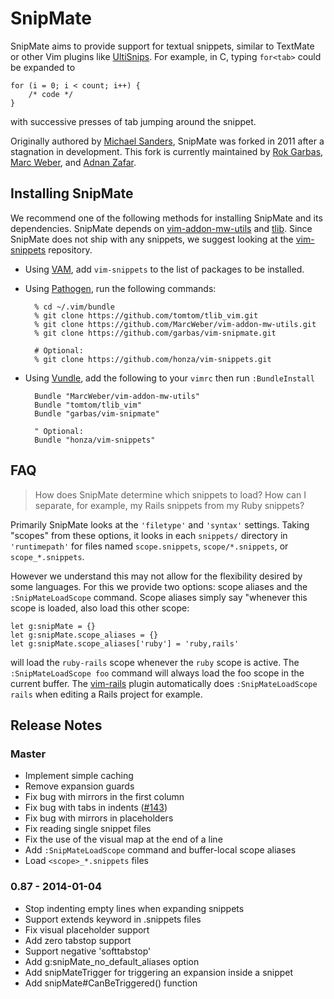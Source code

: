 # SnipMate #

SnipMate aims to provide support for textual snippets, similar to TextMate or
other Vim plugins like [UltiSnips][ultisnips]. For
example, in C, typing `for<tab>` could be expanded to

    for (i = 0; i < count; i++) {
        /* code */
    }

with successive presses of tab jumping around the snippet.

Originally authored by [Michael Sanders][msanders], SnipMate was forked in 2011
after a stagnation in development. This fork is currently maintained by [Rok
Garbas][garbas], [Marc Weber][marcweber], and [Adnan Zafar][ajzafar].


## Installing SnipMate ##

We recommend one of the following methods for installing SnipMate and its
dependencies. SnipMate depends on [vim-addon-mw-utils][mw-utils] and
[tlib][tlib]. Since SnipMate does not ship with any snippets, we suggest
looking at the [vim-snippets][vim-snippets] repository.

* Using [VAM][vam], add `vim-snippets` to the list of packages to be installed.

* Using [Pathogen][pathogen], run the following commands:

        % cd ~/.vim/bundle
        % git clone https://github.com/tomtom/tlib_vim.git
        % git clone https://github.com/MarcWeber/vim-addon-mw-utils.git
        % git clone https://github.com/garbas/vim-snipmate.git

        # Optional:
        % git clone https://github.com/honza/vim-snippets.git

* Using [Vundle][vundle], add the following to your `vimrc` then run
  `:BundleInstall`

        Bundle "MarcWeber/vim-addon-mw-utils"
        Bundle "tomtom/tlib_vim"
        Bundle "garbas/vim-snipmate"

        " Optional:
        Bundle "honza/vim-snippets"

## FAQ ##

> How does SnipMate determine which snippets to load? How can I separate, for
> example, my Rails snippets from my Ruby snippets?

Primarily SnipMate looks at the `'filetype'` and `'syntax'` settings. Taking
"scopes" from these options, it looks in each `snippets/` directory in
`'runtimepath'` for files named `scope.snippets`, `scope/*.snippets`, or
`scope_*.snippets`.

However we understand this may not allow for the flexibility desired by some
languages. For this we provide two options: scope aliases and the
`:SnipMateLoadScope` command. Scope aliases simply say "whenever this scope is
loaded, also load this other scope:

    let g:snipMate = {}
    let g:snipMate.scope_aliases = {}
    let g:snipMate.scope_aliases['ruby'] = 'ruby,rails'

will load the `ruby-rails` scope whenever the `ruby` scope is active. The
`:SnipMateLoadScope foo` command will always load the foo scope in the current
buffer. The [vim-rails](https://github.com/tpope/vim-rails) plugin automatically
does `:SnipMateLoadScope rails` when editing a Rails project for example.

## Release Notes ##

### Master ###

* Implement simple caching
* Remove expansion guards
* Fix bug with mirrors in the first column
* Fix bug with tabs in indents ([#143][143])
* Fix bug with mirrors in placeholders
* Fix reading single snippet files
* Fix the use of the visual map at the end of a line
* Add `:SnipMateLoadScope` command and buffer-local scope aliases
* Load `<scope>_*.snippets` files

### 0.87 - 2014-01-04 ###

* Stop indenting empty lines when expanding snippets
* Support extends keyword in .snippets files
* Fix visual placeholder support
* Add zero tabstop support
* Support negative 'softtabstop'
* Add g:snipMate_no_default_aliases option
* Add <Plug>snipMateTrigger for triggering an expansion inside a snippet
* Add snipMate#CanBeTriggered() function

[ultisnips]: https://github.com/sirver/ultisnips
[msanders]: https://github.com/msanders
[garbas]: https://github.com/garbas
[marcweber]: https://github.com/marcweber
[ajzafar]: https://github.com/ajzafar
[mw-utils]: https://github.com/marcweber/vim-addon-mw-utils
[tlib]: https://github.com/tomtom/tlib_vim
[vim-snippets]: https://github.com/honza/vim-snippets
[vam]: https://github.com/marcweber/vim-addon-manager
[pathogen]: https://github.com/tpope/vim-pathogen
[vundle]: https://github.com/gmarik/vundle

[143]: https://github.com/garbas/vim-snipmate/issues/143
